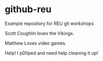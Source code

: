 # github-reu
Example repository for REU git workshops

Scott Coughlin loves the Vikings.

Matthew Loves video games.

Help! I p00ped and need help cleaning it up!
